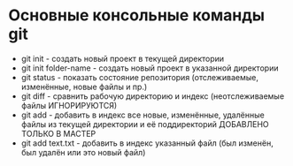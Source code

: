# Основные консольные команды git
* git init - создать новый проект в текущей директории
* git init folder-name - создать новый проект в указанной директории
* git status - показать состояние репозитория (отслеживаемые, изменённые, новые файлы и пр.)
* git diff - сравнить рабочую директорию и индекс (неотслеживаемые файлы ИГНОРИРУЮТСЯ)
* git add - добавить в индекс все новые, изменённые, удалённые файлы из текущей директории и её поддиректорий    ДОБАВЛЕНО ТОЛЬКО  В МАСТЕР
* git add text.txt - добавить в индекс указанный файл (был изменён, был удалён или это новый файл)